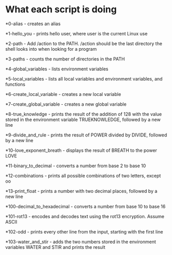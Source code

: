 
# What each script is doing


*0-alias - creates an alias

*1-hello_you - prints hello user, where user is the current Linux use

*2-path - Add /action to the PATH. /action should be the last directory the shell looks into when looking for a program

*3-paths - counts the number of directories in the PATH

*4-global_variables - lists environment variables

*5-local_variables - lists all local variables and environment variables, and functions

*6-create_local_variable -  creates a new local variable

*7-create_global_variable - creates a new global variable

*8-true_knowledge - prints the result of the addition of 128 with the value stored in the environment variable TRUEKNOWLEDGE, followed by a new line

*9-divide_and_rule - prints the result of POWER divided by DIVIDE, followed by a new line

*10-love_exponent_breath - displays the result of BREATH to the power LOVE

*11-binary_to_decimal - converts a number from base 2 to base 10

*12-combinations - prints all possible combinations of two letters, except oo

*13-print_float - prints a number with two decimal places, followed by a new line

*100-decimal_to_hexadecimal - converts a number from base 10 to base 16

*101-rot13 - encodes and decodes text using the rot13 encryption. Assume ASCII

*102-odd - prints every other line from the input, starting with the first line

*103-water_and_stir - adds the two numbers stored in the environment variables WATER and STIR and prints the result
